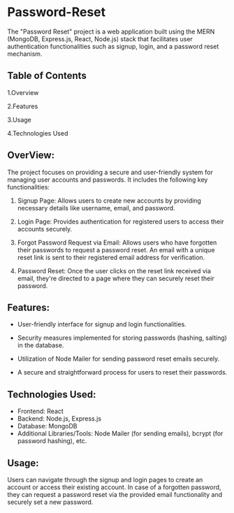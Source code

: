 


# Password-Reset

The "Password Reset" project is a web application built using the MERN (MongoDB, Express.js, React, Node.js) stack that facilitates user authentication functionalities such as signup, login, and a password reset mechanism.
## Table of Contents

1.Overview

2.Features

3.Usage

4.Technologies Used

## OverView:

The project focuses on providing a secure and user-friendly system for managing user accounts and passwords. It includes the following key functionalities:

1. Signup Page: Allows users to create new accounts by providing necessary details like username, email, and password.

2. Login Page: Provides authentication for registered users to access their accounts securely.

3. Forgot Password Request via Email: Allows users who have forgotten their passwords to request a password reset. An email with a unique reset link is sent to their registered email address for verification.

4. Password Reset: Once the user clicks on the reset link received via email, they're directed to a page where they can securely reset their password.
## Features:

* User-friendly interface for signup and login functionalities.

* Security measures implemented for storing passwords (hashing, salting) in the database.

* Utilization of Node Mailer for sending password reset emails securely.

* A secure and straightforward process for users to reset their passwords.
## Technologies Used:

* Frontend: React
* Backend: Node.js, Express.js
* Database: MongoDB
* Additional Libraries/Tools: Node Mailer (for sending emails), bcrypt (for password hashing), etc.

## Usage:

Users can navigate through the signup and login pages to create an account or access their existing account. In case of a forgotten password, they can request a password reset via the provided email functionality and securely set a new password.

